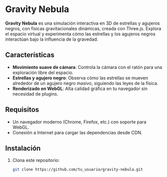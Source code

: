 
# Gravity Nebula

**Gravity Nebula** es una simulación interactiva en 3D de estrellas y agujeros negros, con físicas gravitacionales dinámicas, creada con Three.js. Explora el espacio virtual y experimenta cómo las estrellas y los agujeros negros interactúan bajo la influencia de la gravedad.

## Características

- **Movimiento suave de cámara**: Controla la cámara con el ratón para una exploración libre del espacio.
- **Estrellas y agujero negro**: Observa cómo las estrellas se mueven alrededor de un agujero negro masivo, siguiendo las leyes de la física.
- **Renderizado en WebGL**: Alta calidad gráfica en tu navegador sin necesidad de plugins.

## Requisitos

- Un navegador moderno (Chrome, Firefox, etc.) con soporte para WebGL.
- Conexión a Internet para cargar las dependencias desde CDN.

## Instalación

1. Clona este repositorio:
   ```bash
   git clone https://github.com/tu_usuario/gravity-nebula.git

